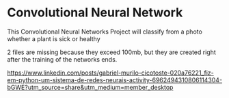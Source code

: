 # Convolutional Neural Network
 This Convolutional Neural Networks Project will classify from a photo whether a plant is sick or healthy
 
 2 files are missing because they exceed 100mb, but they are created right after the training of the networks ends.
 
https://www.linkedin.com/posts/gabriel-murilo-cicotoste-020a76221_fiz-em-python-um-sistema-de-redes-neurais-activity-6962494310806114304-bGWE?utm_source=share&utm_medium=member_desktop
